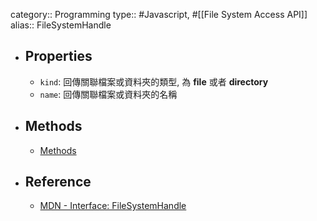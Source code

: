 category:: Programming
type:: #Javascript, #[[File System Access API]]
alias:: FileSystemHandle

- ## Properties
	- `kind`: 回傳關聯檔案或資料夾的類型, 為 **file** 或者 **directory**
	- `name`: 回傳關聯檔案或資料夾的名稱
- ## Methods
	- [Methods](https://developer.mozilla.org/en-US/docs/Web/API/FileSystemHandle#instance_methods)
- ## Reference
	- [MDN - Interface: FileSystemHandle](https://developer.mozilla.org/en-US/docs/Web/API/FileSystemHandle)